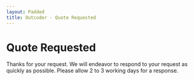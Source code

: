 ```yaml
---
layout: Padded
title: Outcoder - Quote Requested
---
```


# Quote Requested

Thanks for your request. We will endeavor to respond to your request as quickly as possible. Please allow 2 to 3 working days for a response.